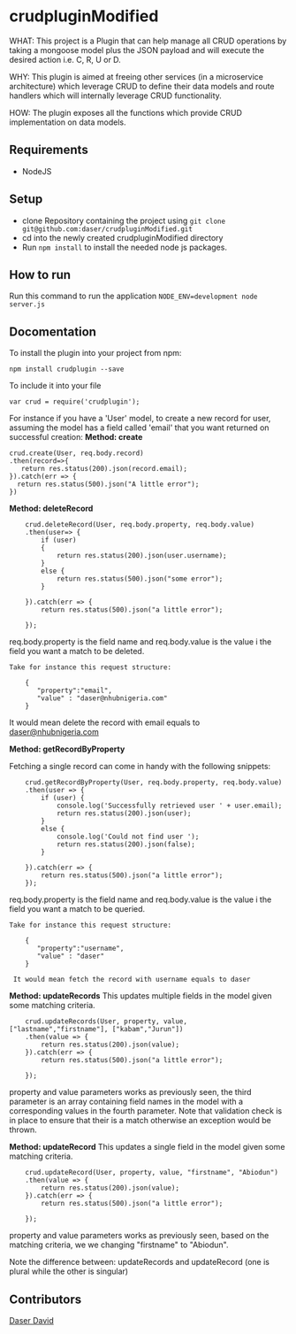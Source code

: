 # crudpluginModified

WHAT: This project is a Plugin that can help manage all CRUD operations by taking a mongoose model plus the JSON payload and will execute the desired action i.e. C, R, U or D.

WHY: This plugin is aimed at freeing other services (in a microservice architecture) which leverage CRUD to define their data models and route handlers which will internally leverage CRUD functionality.

HOW: The plugin exposes all the functions which provide CRUD implementation on data models.

## Requirements
* NodeJS

## Setup
* clone Repository containing the project using `git clone git@github.com:daser/crudpluginModified.git`
* cd into the newly created crudpluginModified directory
* Run `npm install` to install the needed node js packages.

## How to run
Run this command to run the application `NODE_ENV=development node server.js`

## Docomentation

To install the plugin into your project from npm:


```npm install crudplugin --save```


To include it into your file

```var crud = require('crudplugin');```


For instance if you have a 'User' model, to create a new record for user, assuming the model has a field called 'email' that you want returned on successful creation:
<b>
Method: create
</b>

```
crud.create(User, req.body.record)
.then(record=>{
   return res.status(200).json(record.email);
}).catch(err => {
  return res.status(500).json("A little error");
})
```

<b>
Method: deleteRecord</b>

```
	crud.deleteRecord(User, req.body.property, req.body.value)
	.then(user=> {
        if (user)
        {
            return res.status(200).json(user.username);
        }
        else {
            return res.status(500).json("some error");
        }

    }).catch(err => {
        return res.status(500).json("a little error");

    });
```

req.body.property is the field name and req.body.value is the value i the field you want a match to be deleted.

   	Take for instance this request structure:
```   
   	{
 	   "property":"email",
       "value" : "daser@nhubnigeria.com"
 	}
```
It would mean delete the record with email equals to daser@nhubnigeria.com


<b>Method: getRecordByProperty</b>

Fetching a single record can come in handy with the following snippets:

```
	crud.getRecordByProperty(User, req.body.property, req.body.value)
    .then(user => {
        if (user) {
            console.log('Successfully retrieved user ' + user.email);
            return res.status(200).json(user);
        }
        else {
            console.log('Could not find user ');
            return res.status(200).json(false);
        }

    }).catch(err => {
        return res.status(500).json("a little error");
    });
```

req.body.property is the field name and req.body.value is the value i the field you want a match to be queried.

   	Take for instance this request structure:
```
   	{
 	   "property":"username",
       "value" : "daser"
 	}
```
 	 It would mean fetch the record with username equals to daser

<b>Method: updateRecords</b>
This updates multiple fields in the model given some matching criteria.
```
 	crud.updateRecords(User, property, value, ["lastname","firstname"], ["kabam","Jurun"])
    .then(value => {
        return res.status(200).json(value);
    }).catch(err => {
        return res.status(500).json("a little error");

    });
```
property and value parameters works as previously seen, the third parameter is an array containing field names in the model with a corresponding values in the fourth parameter. Note that validation check is in place to ensure that their is a match otherwise an exception would be thrown.





<b>Method: updateRecord</b>
This updates a single field in the model given some matching criteria.

```
	crud.updateRecord(User, property, value, "firstname", "Abiodun")
    .then(value => {
        return res.status(200).json(value);
    }).catch(err => {
        return res.status(500).json("a little error");

    });
```
property and value parameters works as previously seen, based on the matching criteria, we we changing "firstname" to "Abiodun".

Note the difference between: updateRecords and updateRecord (one is plural while the other is singular)



## Contributors
[Daser David](https://github.com/daser)

